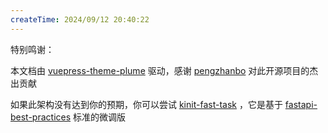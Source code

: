 ```yaml
---
createTime: 2024/09/12 20:40:22
---
```


特别鸣谢：

本文档由 [vuepress-theme-plume](https://github.com/pengzhanbo/vuepress-theme-plume)
驱动，感谢 [pengzhanbo](https://github.com/pengzhanbo) 对此开源项目的杰出贡献

如果此架构没有达到你的预期，你可以尝试 [kinit-fast-task](https://gitee.com/ktianc/kinit-fast-task)
，它是基于 [fastapi-best-practices](https://github.com/zhanymkanov/fastapi-best-practices) 标准的微调版
